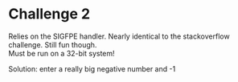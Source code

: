 Challenge 2
===========
Relies on the SIGFPE handler. Nearly identical to the stackoverflow challenge. Still fun though. <br>
Must be run on a 32-bit system!

Solution: enter a really big negative number and -1
